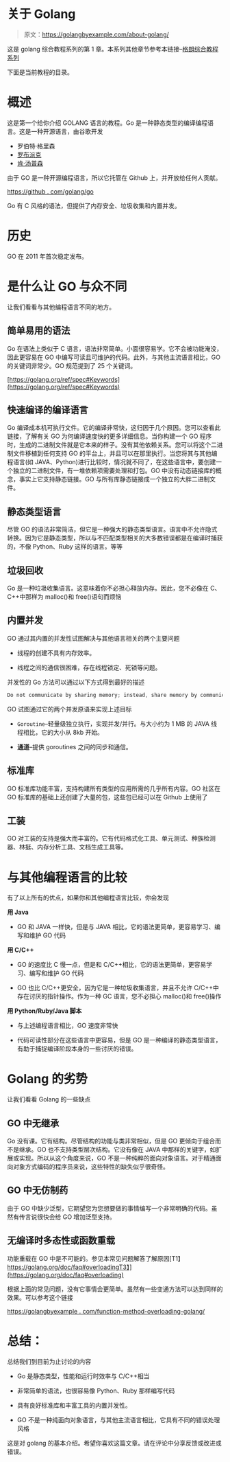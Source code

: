 # 关于 Golang

> 原文：<https://golangbyexample.com/about-golang/>

这是 golang 综合教程系列的第 1 章。本系列其他章节参考本链接–[格朗综合教程系列](https://golangbyexample.com/golang-comprehensive-tutorial/)

下面是当前教程的目录。

# **概述**

这是第一个给你介绍 GOLANG 语言的教程。Go 是一种静态类型的编译编程语言。这是一种开源语言，由谷歌开发

*   罗伯特·格里森
*   [罗布派克](https://en.wikipedia.org/wiki/Rob_Pike)
*   [肯·汤普森](https://en.wikipedia.org/wiki/Ken_Thompson)

由于 GO 是一种开源编程语言，所以它托管在 Github 上，并开放给任何人贡献。

[https://github . com/golang/go](https://github.com/golang/go)

Go 有 C 风格的语法，但提供了内存安全、垃圾收集和内置并发。

# **历史**

GO 在 2011 年首次稳定发布。

# **是什么让 GO 与众不同**

让我们看看与其他编程语言不同的地方。

## **简单易用的语法**

Go 在语法上类似于 C 语言，语法非常简单。小面很容易学。它不会被功能淹没，因此更容易在 GO 中编写可读且可维护的代码。此外，与其他主流语言相比，GO 的关键词非常少。GO 规范提到了 25 个关键词。

[https://golang.org/ref/spec#Keywords](https://golang.org/ref/spec#Keywords)

## **快速编译的编译语言**

Go 编译成本机可执行文件。它的编译非常快，这归因于几个原因。您可以查看此链接，了解有关 GO 为何编译速度快的更多详细信息。当你构建一个 GO 程序时，生成的二进制文件就是它本来的样子。没有其他依赖关系。您可以将这个二进制文件移植到任何支持 GO 的平台上，并且可以在那里执行。当您将其与其他编程语言(如 JAVA、Python)进行比较时，情况就不同了，在这些语言中，要创建一个独立的二进制文件，有一堆依赖项需要处理和打包。GO 中没有动态链接库的概念，事实上它支持静态链接。GO 与所有库静态链接成一个独立的大胖二进制文件。

## **静态类型语言**

尽管 GO 的语法非常简洁，但它是一种强大的静态类型语言。语言中不允许隐式转换。因为它是静态类型，所以与不匹配类型相关的大多数错误都是在编译时捕获的，不像 Python、Ruby 这样的语言。等等

## **垃圾回收**

Go 是一种垃圾收集语言。这意味着你不必担心释放内存。因此，您不必像在 C、C++中那样为 malloc()和 free()语句而烦恼

## **内置并发**

GO 通过其内置的并发性试图解决与其他语言相关的两个主要问题

*   线程的创建不具有内存效率。

*   线程之间的通信很困难，存在线程锁定、死锁等问题。

并发性的 Go 方法可以通过以下方式得到最好的描述

```go
Do not communicate by sharing memory; instead, share memory by communicating
```

GO 试图通过它的两个并发原语来实现上述目标

*   `Goroutine`–轻量级独立执行，实现并发/并行。与大小约为 1 MB 的 JAVA 线程相比，它的大小从 8kb 开始。

*   **通道**–提供 goroutines 之间的同步和通信。

## **标准库**

GO 标准库功能丰富，支持构建所有类型的应用所需的几乎所有内容。GO 社区在 GO 标准库的基础上还创建了大量的包，这些包已经可以在 Github 上使用了

## **工装**

GO 对工装的支持是强大而丰富的。它有代码格式化工具、单元测试、种族检测器、林挺、内存分析工具、文档生成工具等。

# **与其他编程语言的比较**

有了以上所有的优点，如果你和其他编程语言比较，你会发现

**用 Java**

*   GO 和 JAVA 一样快，但是与 JAVA 相比，它的语法更简单，更容易学习、编写和维护 GO 代码

**用 C/C++**

*   GO 的速度比 C 慢一点，但是和 C/C++相比，它的语法更简单，更容易学习、编写和维护 GO 代码

*   GO 也比 C/C++更安全，因为它是一种垃圾收集语言，并且不允许 C/C++中存在讨厌的指针操作。作为一种 GC 语言，您不必担心 malloc()和 free()操作

**用 Python/Ruby/Java 脚本**

*   与上述编程语言相比，GO 速度非常快

*   代码可读性部分在这些语言中更容易，但是 GO 是一种编译的静态类型语言，有助于捕捉编译阶段本身的一些讨厌的错误。

# **Golang 的劣势**

让我们看看 Golang 的一些缺点

## **GO 中无继承**

Go 没有课。它有结构。尽管结构的功能与类非常相似，但是 GO 更倾向于组合而不是继承。GO 也不支持类型层次结构。它没有像在 JAVA 中那样的关键字，如扩展或实现。所以从这个角度来说，GO 不是一种纯粹的面向对象语言。对于精通面向对象方式编码的程序员来说，这些特性的缺失似乎很奇怪。

## **GO 中无仿制药**

由于 GO 中缺少泛型，它期望您为您想要做的事情编写一个非常明确的代码。虽然有传言说很快会给 GO 增加泛型支持。

## **无编译时多态性或函数重载**

功能重载在 GO 中是不可能的。参见本常见问题解答了解原因[T1】https://golang.org/doc/faq#overloadingT3】](https://golang.org/doc/faq#overloading)

根据上面的常见问题，没有它事情会更简单。虽然有一些变通方法可以达到同样的效果。可以参考这个链接

[https://golangbyexample . com/function-method-overloading-golang/](https://golangbyexample.com/function-method-overloading-golang/)

# **总结**：

总结我们到目前为止讨论的内容

*   Go 是静态类型，性能和运行时效率与 C/C++相当

*   非常简单的语法，也很容易像 Python、Ruby 那样编写代码

*   具有良好标准库和丰富工具的内置并发性。

*   GO 不是一种纯面向对象语言，与其他主流语言相比，它具有不同的错误处理风格

这是对 golang 的基本介绍。希望你喜欢这篇文章。请在评论中分享反馈或改进或错误。
